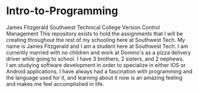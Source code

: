 # Intro-to-Programming
James Fitzgerald
Southwest Technical College
Version Control Management
This repository exists to hold the assignments that I will be creating throughout the rest of my schooling here at Southwest Tech.
My name is James Fitzgerald and I am a student here at Southwest Tech.  I am currently married with no children and work at Domino's as a pizza delivery driver while going to school. I have 3 brothers, 2 sisters, and 2 nephews.  
I am studying software development in order to specialize in either IOS or Android applications.  I have always had a fascination with programming and the language used for it, and learning about it now is an amazing feeling and makes me feel accomplished in life. 
